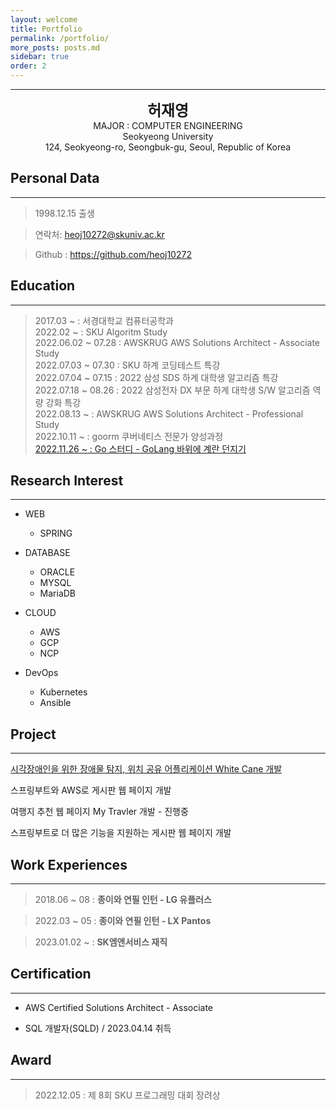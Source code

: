 ```yaml
---
layout: welcome
title: Portfolio
permalink: /portfolio/
more_posts: posts.md
sidebar: true
order: 2
---
```


* * *
<center>
<span style=
"font-size:170%;
font-weight:bold">
허재영
</span>
</center>

<center>MAJOR : COMPUTER ENGINEERING</center>

<center>Seokyeong University</center>

<center>124, Seokyeong-ro, Seongbuk-gu, Seoul, Republic of Korea</center>

## Personal Data
---
> 1998.12.15 출생

> 연락처: heoj10272@skuniv.ac.kr

> Github : <a href="https://github.com/heoj10272">https://github.com/heoj10272</a>


## Education
---
> 2017.03 ~ : 서경대학교 컴퓨터공학과<br>
> 2022.02 ~ : SKU Algoritm Study<br>
> 2022.06.02 ~ 07.28 : AWSKRUG AWS Solutions Architect - Associate Study<br>
> 2022.07.03 ~ 07.30 : SKU 하계 코딩테스트 특강<br>
> 2022.07.04 ~ 07.15 : 2022 삼성 SDS 하계 대학생 알고리즘 특강<br>
> 2022.07.18 ~ 08.26 : 2022 삼성전자 DX 부문 하계 대학생 S/W 알고리즘 역량 강화 특강<br>
> 2022.08.13 ~ : AWSKRUG AWS Solutions Architect - Professional Study<br>
> 2022.10.11 ~ : goorm 쿠버네티스 전문가 양성과정<br>
> [2022.11.26 ~ : Go 스터디 - GoLang 바위에 계란 던지기](https://www.notion.so/Go-Lang-ea38f63d9bf14856ac20b30983ece4c8)

## Research Interest
---

* WEB
    + SPRING

* DATABASE
    + ORACLE
    + MYSQL
    + MariaDB

* CLOUD
    + AWS
    + GCP
    + NCP

* DevOps
    + Kubernetes
    + Ansible

## Project
---

[시각장애인을 위한 장애물 탐지, 위치 공유 어플리케이션 White Cane 개발](https://heoj10272.github.io/project/흰지팡이-프로젝트.html)

스프링부트와 AWS로 게시판 웹 페이지 개발

여행지 추천 웹 페이지 My Travler 개발 - 진행중

스프링부트로 더 많은 기능을 지원하는 게시판 웹 페이지 개발

## Work Experiences
---
> 2018.06 ~ 08 : **종이와 연필 인턴 - LG 유플러스**

> 2022.03 ~ 05 : **종이와 연필 인턴 - LX Pantos**

> 2023.01.02 ~ : **SK엠앤서비스 재직**

## Certification
---
- AWS Certified Solutions Architect - Associate<br>
<div data-iframe-width="300" data-iframe-height="240" data-share-badge-id="1e6da221-09db-4388-8d5b-8411f4a8c515" data-share-badge-host="https://www.credly.com"></div><script type="text/javascript" async src="//cdn.credly.com/assets/utilities/embed.js"></script>

- SQL 개발자(SQLD) / 2023.04.14 취득

## Award
---

> 2022.12.05 : 제 8회 SKU 프로그래밍 대회 장려상
